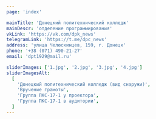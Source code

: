 ```yaml
---
page: 'index'

mainTitle: 'Донецкий политехнический колледж'
mainDescr: 'отделение программирования'
vkLink: 'https://vk.com/dpk_news'
telegramLink: 'https://t.me/dpc_news'
address: 'улица Челюскинцев, 159, г. Донецк'
phone: '+38 (071) 490-21-27'
email: 'dpt1929@mail.ru'

sliderImages: ['1.jpg', '2.jpg', '3.jpg', '4.jpg']
sliderImagesAlt:
  [
    'Донецкий политехнический колледж (вид снаружи)',
    'Вручение грамоты',
    'Группа ПКС-17-1 у проектора',
    'Группа ПКС-17-1 в аудитории',
  ]
---
```

